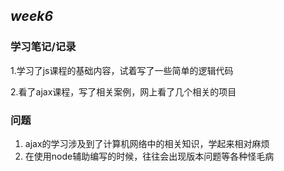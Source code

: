 *week6*
--------------
### 学习笔记/记录

1.学习了js课程的基础内容，试着写了一些简单的逻辑代码

2.看了ajax课程，写了相关案例，网上看了几个相关的项目


### 问题
 1. ajax的学习涉及到了计算机网络中的相关知识，学起来相对麻烦
  2. 在使用node辅助编写的时候，往往会出现版本问题等各种怪毛病

### 
